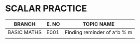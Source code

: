 # SCALAR PRACTICE
| BRANCH      | E. NO | TOPIC NAME                   |
|-------------|-------|------------------------------|
| BASIC MATHS | E001  | Finding reminder of  a^b % m |
|             |       |                              |

